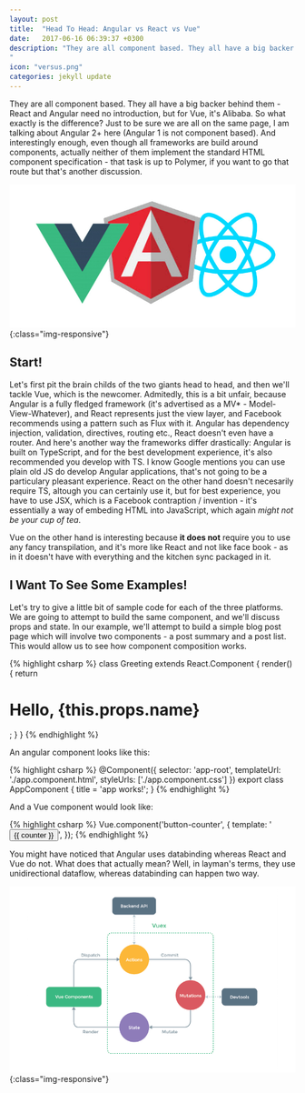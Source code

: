 ```yaml
---
layout: post
title:  "Head To Head: Angular vs React vs Vue"
date:   2017-06-16 06:39:37 +0300
description: "They are all component based. They all have a big backer behind them - React and Angular need no introduction, but for Vue, it's Alibaba. So what exactly is the difference? Just to be sure we are all on the same page, I am talking about Angular 2+ here (Angular 1 is not component based). And interestingly enough, even though all frameworks are build around components, actually neither of them implement the standard HTML component specification...
"
icon: "versus.png"
categories: jekyll update
---
```

They are all component based. They all have a big backer behind them - React and Angular need no introduction, but for Vue, it's Alibaba. So what exactly is the difference? Just to be sure we are all on the same page, I am talking about Angular 2+ here (Angular 1 is not component based). And interestingly enough, even though all frameworks are build around components, actually neither of them implement the standard HTML component specification - that task is up to Polymer, if you want to go that route but that's another discussion.

![image-title-here](/images/versus-banner.png){:class="img-responsive"}

## Start!

Let's first pit the brain childs of the two giants head to head, and then we'll tackle Vue, which is the newcomer. Admitedly, this is a bit unfair, because Angular is a fully fledged framework (it's advertised as a MV* - Model-View-Whatever), and React represents just the view layer, and Facebook recommends using a pattern such as Flux with it. Angular has dependency injection, validation, directives, routing etc., React doesn't even have a router. And here's another way the frameworks differ drastically: Angular is built on TypeScript, and for the best development experience, it's also recommended you develop with TS. I know Google mentions you can use plain old JS do develop Angular applications, that's not going to be a particulary pleasant experience. React on the other hand doesn't necesarily require TS, altough you can certainly use it, but for best experience, you have to use JSX, which is a Facebook contraption / invention - it's essentially a way of embeding HTML into JavaScript, which again *might not be your cup of tea*. 

Vue on the other hand is interesting because **it does not** require you to use any fancy transpilation, and it's more like React and not like face book - as in it doesn't have with everything and the kitchen sync packaged in it. 

## I Want To See Some Examples!

Let's try to give a little bit of sample code for each of the three platforms. We are going to attempt to build the same component, and we'll discuss props and state. In our example, we'll attempt to build a simple blog post page which will involve two components - a post summary and a post list. This would allow us to see how component composition works. 

{% highlight csharp %}
class Greeting extends React.Component {
  render() {
    return <h1>Hello, {this.props.name}</h1>;
  }
}
{% endhighlight %}

An angular component looks like this:

{% highlight csharp %}
@Component({
  selector: 'app-root',
  templateUrl: './app.component.html',
  styleUrls: ['./app.component.css']
})
export class AppComponent {
  title = 'app works!';
}
{% endhighlight %}

And a Vue component would look like:

{% highlight csharp %}
Vue.component('button-counter', {
  template: '<button v-on:click="increment">{{ counter }}</button>',
});
{% endhighlight %}

You might have noticed that Angular uses databinding whereas React and Vue do not. What does that actually mean? Well, in layman's terms, they use unidirectional dataflow, whereas databinding can happen two way. 

![image-title-here](/images/vuex.png){:class="img-responsive"}